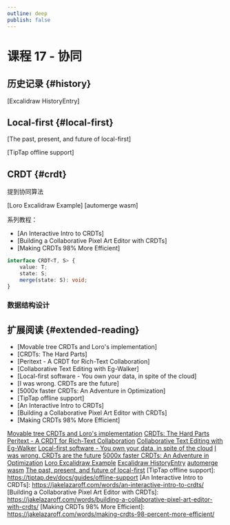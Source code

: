 ```yaml
---
outline: deep
publish: false
---
```


# 课程 17 - 协同

## 历史记录 {#history}

[Excalidraw HistoryEntry]

## Local-first {#local-first}

[The past, present, and future of local-first]

[TipTap offline support]

## CRDT {#crdt}

提到协同算法

[Loro Excalidraw Example]
[automerge wasm]

系列教程：

-   [An Interactive Intro to CRDTs]
-   [Building a Collaborative Pixel Art Editor with CRDTs]
-   [Making CRDTs 98% More Efficient]

```ts
interface CRDT<T, S> {
    value: T;
    state: S;
    merge(state: S): void;
}
```

### 数据结构设计

## 扩展阅读 {#extended-reading}

-   [Movable tree CRDTs and Loro's implementation]
-   [CRDTs: The Hard Parts]
-   [Peritext - A CRDT for Rich-Text Collaboration]
-   [Collaborative Text Editing with Eg-Walker]
-   [Local-first software - You own your data, in spite of the cloud]
-   [I was wrong. CRDTs are the future]
-   [5000x faster CRDTs: An Adventure in Optimization]
-   [TipTap offline support]
-   [An Interactive Intro to CRDTs]
-   [Building a Collaborative Pixel Art Editor with CRDTs]
-   [Making CRDTs 98% More Efficient]

[Movable tree CRDTs and Loro's implementation](https://news.ycombinator.com/item?id=41099901)
[CRDTs: The Hard Parts](https://www.youtube.com/watch?v=x7drE24geUw)
[Peritext - A CRDT for Rich-Text Collaboration](https://www.inkandswitch.com/peritext/)
[Collaborative Text Editing with Eg-Walker](https://www.youtube.com/watch?v=rjbEG7COj7o)
[Local-first software - You own your data, in spite of the cloud](https://www.inkandswitch.com/local-first/)
[I was wrong. CRDTs are the future](https://josephg.com/blog/crdts-are-the-future/)
[5000x faster CRDTs: An Adventure in Optimization](https://josephg.com/blog/crdts-go-brrr/)
[Loro Excalidraw Example](https://github.com/loro-dev/loro-excalidraw)
[Excalidraw HistoryEntry](https://github.com/excalidraw/excalidraw/blob/master/packages/excalidraw/history.ts#L160-L164)
[automerge wasm](https://automerge.org/blog/2024/08/23/wasm-packaging/)
[The past, present, and future of local-first](https://speakerdeck.com/ept/the-past-present-and-future-of-local-first)
[TipTap offline support]: <https://tiptap.dev/docs/guides/offline-support>
[An Interactive Intro to CRDTs]: <https://jakelazaroff.com/words/an-interactive-intro-to-crdts/>
[Building a Collaborative Pixel Art Editor with CRDTs]: <https://jakelazaroff.com/words/building-a-collaborative-pixel-art-editor-with-crdts/>
[Making CRDTs 98% More Efficient]: <https://jakelazaroff.com/words/making-crdts-98-percent-more-efficient/>
